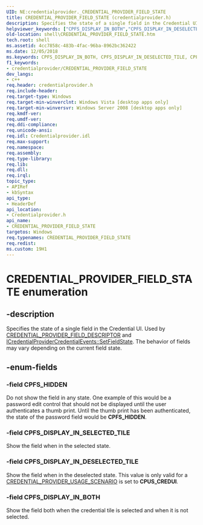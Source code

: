 ```yaml
---
UID: NE:credentialprovider._CREDENTIAL_PROVIDER_FIELD_STATE
title: CREDENTIAL_PROVIDER_FIELD_STATE (credentialprovider.h)
description: Specifies the state of a single field in the Credential UI.helpviewer_keywords: ["CPFS_DISPLAY_IN_BOTH","CPFS_DISPLAY_IN_DESELECTED_TILE","CPFS_DISPLAY_IN_SELECTED_TILE","CPFS_HIDDEN","CREDENTIAL_PROVIDER_FIELD_STATE","CREDENTIAL_PROVIDER_FIELD_STATE enumeration [Windows Shell]","credentialprovider/CPFS_DISPLAY_IN_BOTH","credentialprovider/CPFS_DISPLAY_IN_DESELECTED_TILE","credentialprovider/CPFS_DISPLAY_IN_SELECTED_TILE","credentialprovider/CPFS_HIDDEN","credentialprovider/CREDENTIAL_PROVIDER_FIELD_STATE","shell.CREDENTIAL_PROVIDER_FIELD_STATE","shell_CREDENTIAL_PROVIDER_FIELD_STATE"]
old-location: shell\CREDENTIAL_PROVIDER_FIELD_STATE.htm
tech.root: shell
ms.assetid: 4cc7858c-483b-4fac-96ba-8962bc362422
ms.date: 12/05/2018
ms.keywords: CPFS_DISPLAY_IN_BOTH, CPFS_DISPLAY_IN_DESELECTED_TILE, CPFS_DISPLAY_IN_SELECTED_TILE, CPFS_HIDDEN, CREDENTIAL_PROVIDER_FIELD_STATE, CREDENTIAL_PROVIDER_FIELD_STATE enumeration [Windows Shell], credentialprovider/CPFS_DISPLAY_IN_BOTH, credentialprovider/CPFS_DISPLAY_IN_DESELECTED_TILE, credentialprovider/CPFS_DISPLAY_IN_SELECTED_TILE, credentialprovider/CPFS_HIDDEN, credentialprovider/CREDENTIAL_PROVIDER_FIELD_STATE, shell.CREDENTIAL_PROVIDER_FIELD_STATE, shell_CREDENTIAL_PROVIDER_FIELD_STATE
f1_keywords:
- credentialprovider/CREDENTIAL_PROVIDER_FIELD_STATE
dev_langs:
- c++
req.header: credentialprovider.h
req.include-header: 
req.target-type: Windows
req.target-min-winverclnt: Windows Vista [desktop apps only]
req.target-min-winversvr: Windows Server 2008 [desktop apps only]
req.kmdf-ver: 
req.umdf-ver: 
req.ddi-compliance: 
req.unicode-ansi: 
req.idl: Credentialprovider.idl
req.max-support: 
req.namespace: 
req.assembly: 
req.type-library: 
req.lib: 
req.dll: 
req.irql: 
topic_type:
- APIRef
- kbSyntax
api_type:
- HeaderDef
api_location:
- Credentialprovider.h
api_name:
- CREDENTIAL_PROVIDER_FIELD_STATE
targetos: Windows
req.typenames: CREDENTIAL_PROVIDER_FIELD_STATE
req.redist: 
ms.custom: 19H1
---
```


# CREDENTIAL_PROVIDER_FIELD_STATE enumeration


## -description


Specifies the state of a single field in the Credential UI. Used by <a href="https://docs.microsoft.com/windows/win32/api/credentialprovider/ns-credentialprovider-credential_provider_field_descriptor">CREDENTIAL_PROVIDER_FIELD_DESCRIPTOR</a> and <a href="https://docs.microsoft.com/windows/desktop/api/credentialprovider/nf-credentialprovider-icredentialprovidercredentialevents-setfieldstate">ICredentialProviderCredentialEvents::SetFieldState</a>. The behavior of fields may vary depending on the current field state.


## -enum-fields




### -field CPFS_HIDDEN

Do not show the field in any state. One example of this would be a password edit control that should not be displayed until the user authenticates a thumb print. Until the thumb print has been authenticated, the state of the password field would be <b>CPFS_HIDDEN</b>.


### -field CPFS_DISPLAY_IN_SELECTED_TILE

Show the field when in the selected state.


### -field CPFS_DISPLAY_IN_DESELECTED_TILE

Show the field when in the deselected state. This value is only valid for a <a href="https://docs.microsoft.com/windows/win32/api/credentialprovider/ne-credentialprovider-credential_provider_usage_scenario">CREDENTIAL_PROVIDER_USAGE_SCENARIO</a> is set to <b>CPUS_CREDUI</b>.


### -field CPFS_DISPLAY_IN_BOTH

Show the field both when the credential tile is selected and when it is not selected.

